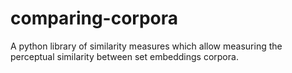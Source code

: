 # comparing-corpora
A python library of similarity measures which allow measuring the perceptual similarity between set embeddings corpora.

